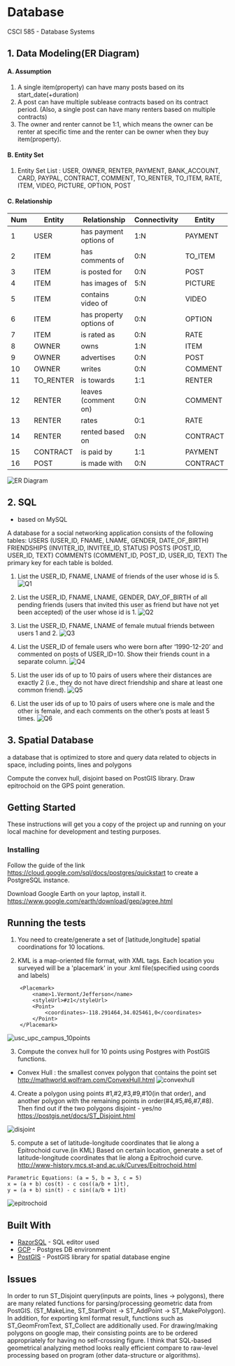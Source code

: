 # Database

CSCI 585 - Database Systems

## 1. Data Modeling(ER Diagram)

#### A. Assumption 
1. A single item(property) can have many posts based on its start_date(+duration)
2. A post can have multiple sublease contracts based on its contract period. (Also, a single post can have many renters based on multiple contracts)
3. The owner and renter cannot be 1:1, which means the owner can be renter at specific time and the renter can be owner when they buy item(property).

#### B. Entity Set
1. Entity Set List : USER, OWNER, RENTER, PAYMENT, BANK_ACCOUNT, CARD, PAYPAL, CONTRACT, COMMENT, TO_RENTER, TO_ITEM, RATE, ITEM, VIDEO, PICTURE, OPTION, POST

#### C. Relationship

Num | Entity | Relationship   | Connectivity | Entity
--- | ------ | ----------------- | ------------ | ------ 
1 | USER | has payment options of | 1:N | PAYMENT 
2 | ITEM | has comments of | 0:N | TO_ITEM
3 | ITEM | is posted for | 0:N | POST
4 | ITEM | has images of | 5:N | PICTURE
5 | ITEM | contains video of | 0:N | VIDEO
6 | ITEM | has property options of | 0:N | OPTION
7 | ITEM | is rated as | 0:N | RATE
8 | OWNER | owns | 1:N | ITEM
9 | OWNER | advertises | 0:N | POST
10 | OWNER | writes | 0:N | COMMENT
11 | TO_RENTER | is towards | 1:1 | RENTER
12 | RENTER | leaves (comment on) | 0:N | COMMENT
13 | RENTER | rates | 0:1 | RATE
14 | RENTER | rented based on | 0:N | CONTRACT
15 | CONTRACT | is paid by | 1:1 | PAYMENT
16 | POST | is made with | 0:N | CONTRACT

![ER Diagram](https://github.com/chanship/Database/tree/master/data_modeling(ER_Diagram)/er-diagram-shome.png)

## 2. SQL
- based on MySQL

A database for a social networking application consists of the following tables:USERS (USER_ID, FNAME, LNAME, GENDER, DATE_OF_BIRTH)FRIENDSHIPS (INVITER_ID, INVITEE_ID, STATUS)POSTS (POST_ID, USER_ID, TEXT)COMMENTS (COMMENT_ID, POST_ID, USER_ID, TEXT)The primary key for each table is bolded.

1. List the USER_ID, FNAME, LNAME of friends of the user whose id is 5.
![Q1](https://github.com/chanship/Database/blob/master/SQL_dml/Q1_explain.png)

2. List the USER_ID, FNAME, LNAME, GENDER, DAY_OF_BIRTH of all pending friends (usersthat invited this user as friend but have not yet been accepted) of the user whose id is 1.
![Q2](https://github.com/chanship/Database/blob/master/SQL_dml/Q2_explain.png)

3. List the USER_ID, FNAME, LNAME of female mutual friends between users 1 and 2.
![Q3](https://github.com/chanship/Database/blob/master/SQL_dml/Q3_explain.png)

4. List the USER_ID of female users who were born after ‘1990-12-20’ and commented on posts ofUSER_ID=10. Show their friends count in a separate column.
![Q4](https://github.com/chanship/Database/blob/master/SQL_dml/Q4_explain.png)

5. List the user ids of up to 10 pairs of users where their distances are exactly 2 (i.e., they do not havedirect friendship and share at least one common friend).
![Q5](https://github.com/chanship/Database/blob/master/SQL_dml/Q5_explain.png)

6. List the user ids of up to 10 pairs of users where one is male and the other is female, and eachcomments on the other’s posts at least 5 times.
![Q6](https://github.com/chanship/Database/blob/master/SQL_dml/Q6_explain.png)


## 3. Spatial Database

a database that is optimized to store and query data related to objects inspace, including points, lines and polygons

Compute the convex hull, disjoint based on PostGIS library.
Draw epitrochoid on the GPS point generation. 

## Getting Started

These instructions will get you a copy of the project up and running on your local machine for development and testing purposes. 

### Installing

Follow the guide of the link https://cloud.google.com/sql/docs/postgres/quickstart
to create a PostgreSQL instance. 

Download Google Earth on your laptop, install it.
https://www.google.com/earth/download/gep/agree.html

## Running the tests

1. You need to create/generate a set of [latitude,longitude] spatial coordinations for 10 locations.

2. KML is a map-oriented file format, with XML tags. Each location you surveyed will be a 'placemark' in your
.kml file(specified using coords and labels)

```
	<Placemark>
		<name>1.Vermont/Jefferson</name>
		<styleUrl>#z1</styleUrl>
		<Point>
			<coordinates>-118.291464,34.025461,0</coordinates>
		</Point>
	</Placemark>
```
![usc_upc_campus_10points](https://github.com/chanship/Database/blob/master/spatialDB/usc_upc_campus_10points.jpg)

3. Compute the convex hull for 10 points using Postgres with PostGIS functions.
* Convex Hull : the smallest convex polygon that contains the point set
http://mathworld.wolfram.com/ConvexHull.html
![convexhull](https://github.com/chanship/Database/blob/master/spatialDB/convexhull.jpg)


4. Create a polygon using points #1,#2,#3,#9,#10(in that order), and another polygon with  the 
remaining points in order(#4,#5,#6,#7,#8). 
Then find out if the two polygons disjoint - yes/no
https://postgis.net/docs/ST_Disjoint.html

![disjoint](https://github.com/chanship/Database/blob/master/spatialDB/disjoint.jpg)

5. compute a set of latitude-longitude coordinates that lie along a Epitrochoid curve.(in KML)
Based on certain location, generate a set of latitude-longitude coordinates that lie 
along a Epitrochoid curve.
http://www-history.mcs.st-and.ac.uk/Curves/Epitrochoid.html

```
Parametric Equations: (a = 5, b = 3, c = 5)
x = (a + b) cos(t) - c cos((a/b + 1)t),
y = (a + b) sin(t) - c sin((a/b + 1)t)
```

![epitrochoid](https://github.com/chanship/Database/blob/master/spatialDB/epitrochoid.jpg)

## Built With

* [RazorSQL](https://razorsql.com/) - SQL editor used
* [GCP](https://cloud.google.com/sql/docs/postgres/quickstart) - Postgres DB environment
* [PostGIS](https://postgis.net/) - PostGIS library for spatial database engine

## Issues

In order to run ST_Disjoint query(inputs are points, lines -> polygons), there are many related functions for
parsing/processing geometric data from PostGIS. (ST_MakeLine, ST_StartPoint -> ST_AddPoint ->
ST_MakePolygon). In addition, for exporting kml format result, functions such as ST_GeomFromText,
ST_Collect are additionally used. For drawing/making polygons on google map, their consisting points are to
be ordered appropriately for having no self-crossing figure. I think that SQL-based geometrical analyzing
method looks really efficient compare to raw-level processing based on program (other data-structure or
algorithms).




